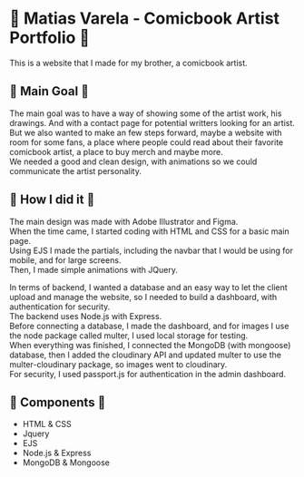 # 📖 Matias Varela - Comicbook Artist Portfolio 📖
This is a website that I made for my brother, a comicbook artist.

## 🎈 Main Goal 🎈
The main goal was to have a way of showing some of the artist work, his drawings. And with a contact page for potential writters looking for an artist.<br>
But we also wanted to make an few steps forward, maybe a website with room for some fans, a place where people could read about their favorite comicbook artist,
a place to buy merch and maybe more.<br>
We needed a good and clean design, with animations so we could communicate the artist personality.



## 🏈 How I did it 🏈
The main design was made with Adobe Illustrator and Figma.<br>
When the time came, I started coding with HTML and CSS for a basic main page.<br>
Using EJS I made the partials, including the navbar that I would be using for mobile, and for large screens.<br>
Then, I made simple animations with JQuery.

In terms of backend, I wanted a database and an easy way to let the client upload and manage the website, so I needed to build a dashboard, with authentication for security.<br>
The backend uses Node.js with Express.<br>
Before connecting a database, I made the dashboard, and for images I use the node package called multer, I used local storage for testing.<br>
When everything was finished, I connected the MongoDB (with mongoose) database, then I added the cloudinary API and updated multer to use the multer-cloudinary package, so images
went to cloudinary.<br>
For security, I used passport.js for authentication in the admin dashboard.



## 🧱 Components 🧱
* HTML & CSS
* Jquery
* EJS
* Node.js & Express
* MongoDB & Mongoose
